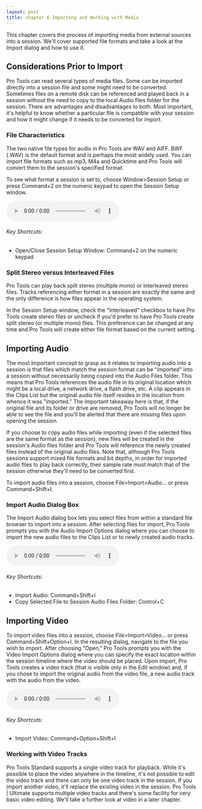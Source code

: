 ```yaml
---
layout: post
title: chapter 6 Importing and Working with Media
---
```


This chapter covers the process of importing media from external sources into a session. We'll cover supported file formats and take a look at the Import dialog and how to use it.

<!--more-->

## Considerations Prior to Import
Pro Tools can read several types of media files. Some can be imported directly into a session file and some might need to be converted. Sometimes files  on a remote disk can be referenced and played back in a session without the need to copy to the local Audio files folder for the session. There are advantages and disadvantages to both. Most important, it's helpful to know whether a particular file is compatible with your session and how it might change if it needs to be converted for import.

### File Characteristics
The two native file types for audio in Pro Tools are WAV and AIFF. BWF (.WAV) is the default format and is perhaps the most widely used. You can import file formats such as mp3, M4a and Quicktime and Pro Tools will convert them to the session's specified format.

To see what format a session is set to, choose Window>Session Setup or press Command+2 on the numeric keypad to open the Session Setup window.

<audio controls><source src='https://raw.githubusercontent.com/PTAccess/PTAccess.github.io/master/audio/47 Session setup window.m4a'></audio>

###### Key Shortcuts:

* Open/Close Session Setup Window: Command+2 on the numeric keypad

### Split Stereo versus Interleaved Files
Pro Tools can play back split stereo (multiple mono) or interleaved stereo files. Tracks referencing either format in a session are exactly the same and the only difference is how files appear in the operating system.

In the Session Setup window, check the "Interleaved" checkbox to have Pro Tools create stereo files or uncheck if you'd prefer to have Pro Tools create split stereo (or multiple mono) files. This preference can be changed at any time and Pro Tools will create either file format based on the current setting.

## Importing Audio
The most important concept to grasp as it relates to importing audio into a session is that files which match the session format can be "imported" into a session without necessarily being copied into the Audio Files folder. This means that Pro Tools references the audio file in its original location which might be a local drive, a network drive, a flash drive, etc. A clip appears in the Clips List but the original audio file itself resides in the location from whence it was "imported." The important takeaway here is that, if the original file and its folder or drive are removed, Pro Tools will no longer be able to see the file and you'll be alerted that there are missing files upon opening the session.

If you choose to copy audio files while importing (even if the selected files are the same format as the session), new files will be created in the session's Audio files folder and Pro Tools will reference the newly created files instead of the original audio files. Note that, although Pro Tools sessions support mixed file formats and bit depths, in order for imported audio files to play back correctly, their sample rate must match that of the session otherwise they'll need to be converted first.

To import audio files into a session, choose File>Import>Audio... or press Command+Shift+I.

### Import Audio Dialog Box
The Import Audio dialog box lets you select files from within a standard file browser to import into a session. After selecting files for import, Pro Tools prompts you with the Audio Import Options dialog where you can choose to import the new audio files to the Clips List or to newly created audio tracks.

<audio controls><source src='https://raw.githubusercontent.com/PTAccess/PTAccess.github.io/master/audio/49 Import Audio Dialog.m4a'></audio>

###### Key Shortcuts:

* Import Audio: Command+Shift+I
* Copy Selected File to Session Audio Files Folder: Control+C

## Importing Video
To import video files into a session, choose File>Import>Video... or press Command+Shift+Option+I. In the resulting dialog, navigate to the file you wish to import. After choosing "Open," Pro Tools prompts you with the Video Import Options dialog where you can specify the exact location within the session timeline where the video should be placed. Upon import, Pro Tools creates a video track (that is visible only in the Edit window) and, if you chose to import the original audio from the video file, a new audio track with the audio from the video.

<audio controls><source src='https://raw.githubusercontent.com/PTAccess/PTAccess.github.io/master/audio/50 Importing Video.m4a'></audio>

###### Key Shortcuts:

* Import Video: Command+Option+Shift+I

### Working with Video Tracks
Pro Tools Standard supports a single video track for playback. While it's possible to place the video anywhere in the timeline, it's not possible to edit the video track and there can only be one video track in the session. If you import another video, it'll replace the existing video in the session. Pro Tools | Ultimate supports multiple video tracks and there's some facility for very basic video editing. We'll take a further look at video in a later chapter.
